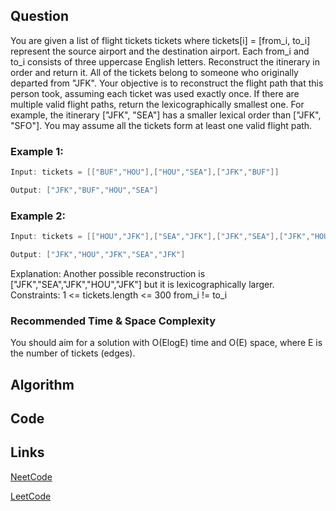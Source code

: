 ## Question
You are given a list of flight tickets tickets where tickets[i] = [from_i, to_i] represent the source airport and the destination airport.
Each from_i and to_i consists of three uppercase English letters.
Reconstruct the itinerary in order and return it.
All of the tickets belong to someone who originally departed from "JFK". Your objective is to reconstruct the flight path that this person took, assuming each ticket was used exactly once.
If there are multiple valid flight paths, return the lexicographically smallest one.
For example, the itinerary ["JFK", "SEA"] has a smaller lexical order than ["JFK", "SFO"].
You may assume all the tickets form at least one valid flight path.
### Example 1:



```java
Input: tickets = [["BUF","HOU"],["HOU","SEA"],["JFK","BUF"]]

Output: ["JFK","BUF","HOU","SEA"]

```
### Example 2:



```java
Input: tickets = [["HOU","JFK"],["SEA","JFK"],["JFK","SEA"],["JFK","HOU"]]

Output: ["JFK","HOU","JFK","SEA","JFK"]

```
Explanation: Another possible reconstruction is ["JFK","SEA","JFK","HOU","JFK"] but it is lexicographically larger.
Constraints:
1 <= tickets.length <= 300
from_i != to_i


### Recommended Time & Space Complexity

You should aim for a solution with O(ElogE) time and O(E) space, where E is the number of tickets (edges).






## Algorithm

## Code

## Links

[NeetCode](https://neetcode.io/problems/reconstruct-flight-path)

[LeetCode](https://leetcode.com/problems/reconstruct-flight-path)
